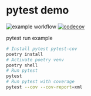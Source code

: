 # pytest demo

![example workflow](https://github.com/moshi4/github_action_tutorial/actions/workflows/CI.yml/badge.svg)
[![codecov](https://codecov.io/gh/moshi4/github_action_tutorial/branch/main/graph/badge.svg?token=SWC6XGVADQ)](https://codecov.io/gh/moshi4/github_action_tutorial)

pytest run example

```bash
# Install pytest pytest-cov
poetry install
# Activate poetry venv 
poetry shell
# Run pytest
pytest
# Run pytest with coverage
pytest --cov --cov-report=xml
```
